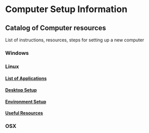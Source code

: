# Computer Setup Information
## Catalog of Computer resources
List of instructions, resources, steps for setting up a new computer

### Windows
### Linux
#### [List of Applications](Applications.md)
#### [Desktop Setup](Desktop-Setup.md)
#### [Environment Setup](Environment-Setup.md)
#### [Useful Resources](Resources-Information.md)
### OSX